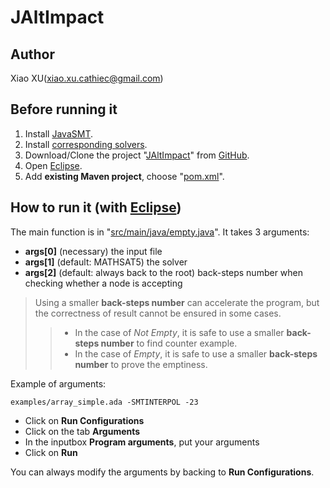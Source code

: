 # JAltImpact

## Author
Xiao XU(xiao.xu.cathiec@gmail.com)

## Before running it
1. Install [JavaSMT](https://github.com/sosy-lab/java-smt).
2. Install [corresponding solvers](https://github.com/sosy-lab/java-smt/blob/master/README.md#installation).
3. Download/Clone the project "[JAltImpact](https://github.com/cathiec/JAltImpact)" from [GitHub](https://github.com).
4. Open [Eclipse](http://www.eclipse.org/downloads/).
5. Add **existing Maven project**, choose "[pom.xml](https://github.com/cathiec/JAltImpact/blob/master/pom.xml)".

## How to run it (with [Eclipse](http://www.eclipse.org/downloads/))
The main function is in "[src/main/java/empty.java](https://github.com/cathiec/JAltImpact/blob/master/src/main/java/empty.java)".
It takes 3 arguments:
* **args[0]** (necessary) the input file
* **args[1]** (default: MATHSAT5) the solver
* **args[2]** (default: always back to the root) back-steps number when checking whether a node is accepting
> Using a smaller **back-steps number** can accelerate the program, but the correctness of result cannot be ensured in some cases.
>> * In the case of *Not Empty*, it is safe to use a smaller **back-steps number** to find counter example.
>> * In the case of *Empty*, it is safe to use a smaller **back-steps number** to prove the emptiness.

Example of arguments:
```
examples/array_simple.ada -SMTINTERPOL -23
```

* Click on **Run Configurations**
* Click on the tab **Arguments**
* In the inputbox **Program arguments**, put your arguments
* Click on **Run**

You can always modify the arguments by backing to **Run Configurations**.
